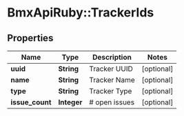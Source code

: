 # BmxApiRuby::TrackerIds

## Properties
Name | Type | Description | Notes
------------ | ------------- | ------------- | -------------
**uuid** | **String** | Tracker UUID | [optional] 
**name** | **String** | Tracker Name | [optional] 
**type** | **String** | Tracker Type | [optional] 
**issue_count** | **Integer** | # open issues | [optional] 


